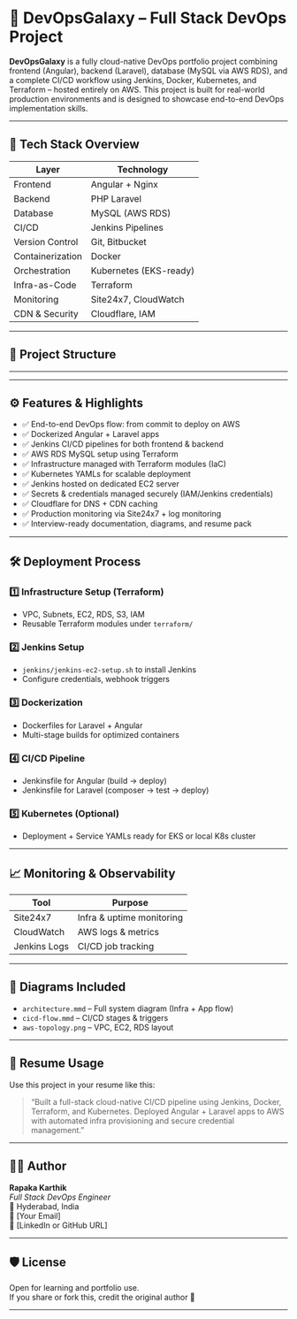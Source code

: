# 🌌 DevOpsGalaxy – Full Stack DevOps Project

**DevOpsGalaxy** is a fully cloud-native DevOps portfolio project combining frontend (Angular), backend (Laravel), database (MySQL via AWS RDS), and a complete CI/CD workflow using Jenkins, Docker, Kubernetes, and Terraform – hosted entirely on AWS. This project is built for real-world production environments and is designed to showcase end-to-end DevOps implementation skills.

---

## 🚀 Tech Stack Overview

| Layer            | Technology                          |
|------------------|--------------------------------------|
| Frontend         | Angular + Nginx                      |
| Backend          | PHP Laravel                          |
| Database         | MySQL (AWS RDS)                      |
| CI/CD            | Jenkins Pipelines                    |
| Version Control  | Git, Bitbucket                       |
| Containerization | Docker                               |
| Orchestration    | Kubernetes (EKS-ready)               |
| Infra-as-Code    | Terraform                            |
| Monitoring       | Site24x7, CloudWatch                 |
| CDN & Security   | Cloudflare, IAM                      |

---

## 📁 Project Structure

**********************************


---

## ⚙️ Features & Highlights

- ✅ End-to-end DevOps flow: from commit to deploy on AWS
- ✅ Dockerized Angular + Laravel apps
- ✅ Jenkins CI/CD pipelines for both frontend & backend
- ✅ AWS RDS MySQL setup using Terraform
- ✅ Infrastructure managed with Terraform modules (IaC)
- ✅ Kubernetes YAMLs for scalable deployment
- ✅ Jenkins hosted on dedicated EC2 server
- ✅ Secrets & credentials managed securely (IAM/Jenkins credentials)
- ✅ Cloudflare for DNS + CDN caching
- ✅ Production monitoring via Site24x7 + log monitoring
- ✅ Interview-ready documentation, diagrams, and resume pack

---

## 🛠️ Deployment Process

### 1️⃣ Infrastructure Setup (Terraform)
- VPC, Subnets, EC2, RDS, S3, IAM
- Reusable Terraform modules under `terraform/`

### 2️⃣ Jenkins Setup
- `jenkins/jenkins-ec2-setup.sh` to install Jenkins
- Configure credentials, webhook triggers

### 3️⃣ Dockerization
- Dockerfiles for Laravel + Angular
- Multi-stage builds for optimized containers

### 4️⃣ CI/CD Pipeline
- Jenkinsfile for Angular (build → deploy)
- Jenkinsfile for Laravel (composer → test → deploy)

### 5️⃣ Kubernetes (Optional)
- Deployment + Service YAMLs ready for EKS or local K8s cluster

---

## 📈 Monitoring & Observability

| Tool         | Purpose                   |
|--------------|---------------------------|
| Site24x7     | Infra & uptime monitoring |
| CloudWatch   | AWS logs & metrics        |
| Jenkins Logs | CI/CD job tracking        |

---

## 📸 Diagrams Included

- `architecture.mmd` – Full system diagram (Infra + App flow)
- `cicd-flow.mmd` – CI/CD stages & triggers
- `aws-topology.png` – VPC, EC2, RDS layout

---

## 🧾 Resume Usage

Use this project in your resume like this:

> “Built a full-stack cloud-native CI/CD pipeline using Jenkins, Docker, Terraform, and Kubernetes. Deployed Angular + Laravel apps to AWS with automated infra provisioning and secure credential management.”

---

## 👨‍💻 Author

**Rapaka Karthik**  
*Full Stack DevOps Engineer*  
📍 Hyderabad, India  
📧 [Your Email]  
🔗 [LinkedIn or GitHub URL]

---

## 🛡️ License

Open for learning and portfolio use.  
If you share or fork this, credit the original author 🙌

---



